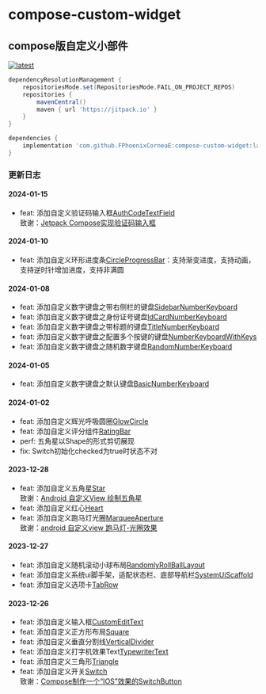 # compose-custom-widget

## compose版自定义小部件

[![latest](https://jitpack.io/v/FPhoenixCorneaE/compose-custom-widget.svg)](https://jitpack.io/#FPhoenixCorneaE/compose-custom-widget)

```groovy
dependencyResolutionManagement {
    repositoriesMode.set(RepositoriesMode.FAIL_ON_PROJECT_REPOS)
    repositories {
        mavenCentral()
        maven { url 'https://jitpack.io' }
    }
}
```

```groovy
dependencies {
    implementation 'com.github.FPhoenixCorneaE:compose-custom-widget:latest'
}
```

### 更新日志

#### 2024-01-15

* feat: 添加自定义验证码输入框[AuthCodeTextField](https://github.com/FPhoenixCorneaE/compose-custom-widget/blob/main/custom-widget/src/main/java/com/fphoenixcorneae/widget/AuthCodeTextField.kt)
  <br>
  致谢：[Jetpack Compose实现验证码输入框](https://juejin.cn/post/7249585135799697468?searchId=20240112173131CA2803BCAA277339FB3D)

#### 2024-01-10

* feat: 添加自定义环形进度条[CircleProgressBar](https://github.com/FPhoenixCorneaE/compose-custom-widget/blob/main/custom-widget/src/main/java/com/fphoenixcorneae/widget/CircleProgressBar.kt)：支持渐变进度，支持动画，支持逆时针增加进度，支持非满圆

#### 2024-01-08

* feat: 添加自定义数字键盘之带右侧栏的键盘[SidebarNumberKeyboard](https://github.com/FPhoenixCorneaE/compose-custom-widget/blob/main/custom-widget/src/main/java/com/fphoenixcorneae/widget/NumberKeyboard.kt)
* feat: 添加自定义数字键盘之身份证号键盘[IdCardNumberKeyboard](https://github.com/FPhoenixCorneaE/compose-custom-widget/blob/main/custom-widget/src/main/java/com/fphoenixcorneae/widget/NumberKeyboard.kt)
* feat: 添加自定义数字键盘之带标题的键盘[TitleNumberKeyboard](https://github.com/FPhoenixCorneaE/compose-custom-widget/blob/main/custom-widget/src/main/java/com/fphoenixcorneae/widget/NumberKeyboard.kt)
* feat: 添加自定义数字键盘之配置多个按键的键盘[NumberKeyboardWithKeys](https://github.com/FPhoenixCorneaE/compose-custom-widget/blob/main/custom-widget/src/main/java/com/fphoenixcorneae/widget/NumberKeyboard.kt)
* feat: 添加自定义数字键盘之随机数字键盘[RandomNumberKeyboard](https://github.com/FPhoenixCorneaE/compose-custom-widget/blob/main/custom-widget/src/main/java/com/fphoenixcorneae/widget/NumberKeyboard.kt)

#### 2024-01-05

* feat: 添加自定义数字键盘之默认键盘[BasicNumberKeyboard](https://github.com/FPhoenixCorneaE/compose-custom-widget/blob/main/custom-widget/src/main/java/com/fphoenixcorneae/widget/NumberKeyboard.kt)

#### 2024-01-02

* feat: 添加自定义辉光呼吸圆圈[GlowCircle](https://github.com/FPhoenixCorneaE/compose-custom-widget/blob/main/custom-widget/src/main/java/com/fphoenixcorneae/widget/GlowCircle.kt)
* feat: 添加自定义评分组件[RatingBar](https://github.com/FPhoenixCorneaE/compose-custom-widget/blob/main/custom-widget/src/main/java/com/fphoenixcorneae/widget/RatingBar.kt)
* perf: 五角星以Shape的形式剪切展现
* fix: Switch初始化checked为true时状态不对

#### 2023-12-28

* feat: 添加自定义五角星[Star](https://github.com/FPhoenixCorneaE/compose-custom-widget/blob/main/custom-widget/src/main/java/com/fphoenixcorneae/widget/Star.kt)
  <br>
  致谢：[Android 自定义View 绘制五角星](https://www.jianshu.com/p/24efb605098b)
* feat: 添加自定义红心[Heart](https://github.com/FPhoenixCorneaE/compose-custom-widget/blob/main/custom-widget/src/main/java/com/fphoenixcorneae/widget/Heart.kt)
* feat: 添加自定义跑马灯光圈[MarqueeAperture](https://github.com/FPhoenixCorneaE/compose-custom-widget/blob/main/custom-widget/src/main/java/com/fphoenixcorneae/widget/MarqueeAperture.kt)
  <br>
  致谢：[android 自定义view 跑马灯-光圈效果](https://juejin.cn/post/7171030095866363934)

#### 2023-12-27

* feat: 添加自定义随机滚动小球布局[RandomlyRollBallLayout](https://github.com/FPhoenixCorneaE/compose-custom-widget/blob/main/custom-widget/src/main/java/com/fphoenixcorneae/widget/RandomlyRollBallLayout.kt)
* feat: 添加自定义系统ui脚手架，适配状态栏、底部导航栏[SystemUiScaffold](https://github.com/FPhoenixCorneaE/compose-custom-widget/blob/main/custom-widget/src/main/java/com/fphoenixcorneae/widget/SystemUiScaffold.kt)
* feat: 添加自定义选项卡[TabRow](https://github.com/FPhoenixCorneaE/compose-custom-widget/blob/main/custom-widget/src/main/java/com/fphoenixcorneae/widget/TabRow.kt)

#### 2023-12-26

* feat: 添加自定义输入框[CustomEditText](https://github.com/FPhoenixCorneaE/compose-custom-widget/blob/main/custom-widget/src/main/java/com/fphoenixcorneae/widget/CustomEditText.kt)
* feat: 添加自定义正方形布局[Square](https://github.com/FPhoenixCorneaE/compose-custom-widget/blob/main/custom-widget/src/main/java/com/fphoenixcorneae/widget/Square.kt)
* feat: 添加自定义垂直分割线[VerticalDivider](https://github.com/FPhoenixCorneaE/compose-custom-widget/blob/main/custom-widget/src/main/java/com/fphoenixcorneae/widget/VerticalDivider.kt)
* feat: 添加自定义打字机效果Text[TypewriterText](https://github.com/FPhoenixCorneaE/compose-custom-widget/blob/main/custom-widget/src/main/java/com/fphoenixcorneae/widget/TypewriterText.kt)
* feat: 添加自定义三角形[Triangle](https://github.com/FPhoenixCorneaE/compose-custom-widget/blob/main/custom-widget/src/main/java/com/fphoenixcorneae/widget/Triangle.kt)
* feat: 添加自定义开关[Switch](https://github.com/FPhoenixCorneaE/compose-custom-widget/blob/main/custom-widget/src/main/java/com/fphoenixcorneae/widget/Switch.kt)
  <br>
  致谢：[Compose制作一个“IOS”效果的SwitchButton](https://juejin.cn/post/7134702107742961701)